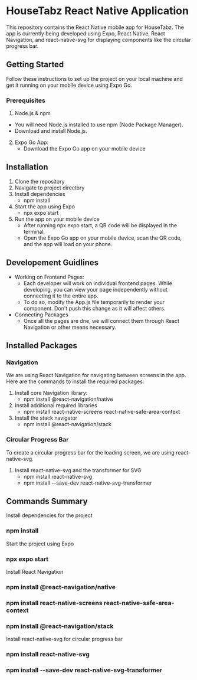 # HouseTabz React Native Application
This repository contains the React Native mobile app for HouseTabz. The app is currently being developed using Expo, React Native, React Navigation, and react-native-svg for displaying components like the circular progress bar.

## Getting Started
Follow these instructions to set up the project on your local machine and get it running on your mobile device using Expo Go.

### Prerequisites
1. Node.js & npm
  - You will need Node.js installed to use npm (Node Package Manager).
  - Download and install Node.js.

2. Expo Go App:
   - Download the Expo Go app on your mobile device
  
## Installation

1. Clone the repository
2. Navigate to project directory
3. Install dependencies
   - npm install
4. Start the app using Expo
   - npx expo start
5. Run the app on your mobile device
   - After running npx expo start, a QR code will be displayed in the terminal.
   - Open the Expo Go app on your mobile device, scan the QR code, and the app will load on your phone.

## Developement Guidlines
- Working on Frontend Pages:
    - Each developer will work on individual frontend pages. While developing, you can view your page independently without connecting it to the entire app.
    - To do so, modify the App.js file temporarily to render your component. Don't push this change as it will affect others.
- Connecting Packages
    - Once all the pages are dne, we will connect them through React Navigation or other means necessary.
 
## Installed Packages

### Navigation
We are using React Navigation for navigating between screens in the app. Here are the commands to install the required packages:
1. Install core Navigation library:
   - npm install @react-navigation/native
2. Install additional required libraries
   - npm install react-native-screens react-native-safe-area-context
3. Install the stack navigator
   - npm install @react-navigation/stack

### Circular Progress Bar
To create a circular progress bar for the loading screen, we are using react-native-svg.
1. Install react-native-svg and the transformer for SVG
   - npm install react-native-svg
   - npm install --save-dev react-native-svg-transformer

## Commands Summary
Install dependencies for the project
### npm install

Start the project using Expo
### npx expo start

Install React Navigation
### npm install @react-navigation/native
### npm install react-native-screens react-native-safe-area-context
### npm install @react-navigation/stack

Install react-native-svg for circular progress bar
### npm install react-native-svg
### npm install --save-dev react-native-svg-transformer


